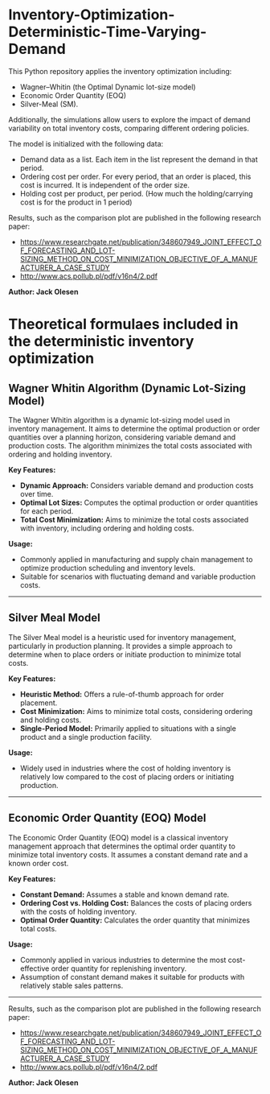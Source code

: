 # Inventory-Optimization-Deterministic-Time-Varying-Demand
This Python repository applies the inventory optimization including:
- Wagner–Whitin (the Optimal Dynamic lot-size model)
- Economic Order Quantity (EOQ)
- Silver-Meal (SM).

Additionally, the simulations allow users to explore the impact of demand variability on total inventory costs, comparing different ordering policies.

The model is initialized with the following data:
- Demand data as a list. Each item in the list represent the demand in that period.
 - Ordering cost per order. For every period, that an order is placed, this cost is incurred. It is independent of the order size.
- Holding cost per product, per period. (How much the holding/carrying cost is for the product in 1 period)

Results, such as the comparison plot are published in the following research paper:
- https://www.researchgate.net/publication/348607949_JOINT_EFFECT_OF_FORECASTING_AND_LOT-SIZING_METHOD_ON_COST_MINIMIZATION_OBJECTIVE_OF_A_MANUFACTURER_A_CASE_STUDY
- http://www.acs.pollub.pl/pdf/v16n4/2.pdf

**Author: Jack Olesen**



# Theoretical formulaes included in the deterministic inventory optimization
## Wagner Whitin Algorithm (Dynamic Lot-Sizing Model)

The Wagner Whitin algorithm is a dynamic lot-sizing model used in inventory management. It aims to determine the optimal production or order quantities over a planning horizon, considering variable demand and production costs. The algorithm minimizes the total costs associated with ordering and holding inventory.

**Key Features:**

- **Dynamic Approach:** Considers variable demand and production costs over time.
- **Optimal Lot Sizes:** Computes the optimal production or order quantities for each period.
- **Total Cost Minimization:** Aims to minimize the total costs associated with inventory, including ordering and holding costs.

**Usage:**

- Commonly applied in manufacturing and supply chain management to optimize production scheduling and inventory levels.
- Suitable for scenarios with fluctuating demand and variable production costs.

---

## Silver Meal Model

The Silver Meal model is a heuristic used for inventory management, particularly in production planning. It provides a simple approach to determine when to place orders or initiate production to minimize total costs.

**Key Features:**

- **Heuristic Method:** Offers a rule-of-thumb approach for order placement.
- **Cost Minimization:** Aims to minimize total costs, considering ordering and holding costs.
- **Single-Period Model:** Primarily applied to situations with a single product and a single production facility.

**Usage:**

- Widely used in industries where the cost of holding inventory is relatively low compared to the cost of placing orders or initiating production.

---

## Economic Order Quantity (EOQ) Model

The Economic Order Quantity (EOQ) model is a classical inventory management approach that determines the optimal order quantity to minimize total inventory costs. It assumes a constant demand rate and a known order cost.

**Key Features:**

- **Constant Demand:** Assumes a stable and known demand rate.
- **Ordering Cost vs. Holding Cost:** Balances the costs of placing orders with the costs of holding inventory.
- **Optimal Order Quantity:** Calculates the order quantity that minimizes total costs.

**Usage:**

- Commonly applied in various industries to determine the most cost-effective order quantity for replenishing inventory.
- Assumption of constant demand makes it suitable for products with relatively stable sales patterns.

---

Results, such as the comparison plot are published in the following research paper:
- https://www.researchgate.net/publication/348607949_JOINT_EFFECT_OF_FORECASTING_AND_LOT-SIZING_METHOD_ON_COST_MINIMIZATION_OBJECTIVE_OF_A_MANUFACTURER_A_CASE_STUDY
- http://www.acs.pollub.pl/pdf/v16n4/2.pdf

**Author: Jack Olesen**
